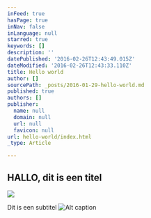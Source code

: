 ```yaml
---
inFeed: true
hasPage: true
inNav: false
inLanguage: null
starred: true
keywords: []
description: ''
datePublished: '2016-02-26T12:43:49.015Z'
dateModified: '2016-02-26T12:43:33.110Z'
title: Hello world
author: []
sourcePath: _posts/2016-01-29-hello-world.md
published: true
authors: []
publisher:
  name: null
  domain: null
  url: null
  favicon: null
url: hello-world/index.html
_type: Article

---
```

## HALLO, dit is een titel
![](https://the-grid-user-content.s3-us-west-2.amazonaws.com/c68f2b17-e136-49c3-b3f4-1adc57e7bab2.jpg)

Dit is een subtitel
![Alt caption](https://s3-us-west-2.amazonaws.com/the-grid-img/p/1462f8883db994680fa4be9763850bbd1ccd4ff5.jpg)